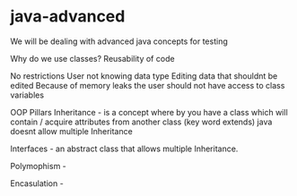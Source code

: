 # java-advanced

We will be dealing with advanced java concepts for testing

Why do we use classes?
Reusability of code

No restrictions
User not knowing data type
Editing data that shouldnt be edited
Because of memory leaks the user should not have access to class variables

OOP Pillars
Inheritance - is a concept where by you have a class which will contain / acquire attributes from another class (key word extends)
java doesnt allow multiple Inheritance

Interfaces - an abstract class that allows multiple Inheritance.

Polymophism -

Encasulation -
